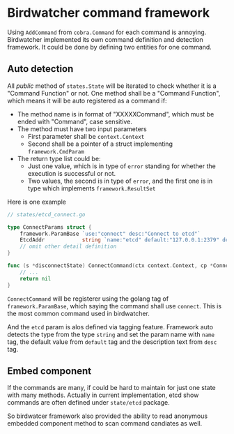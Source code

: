 # Birdwatcher command framework

Using `AddCommand` from `cobra.Command` for each command is annoying. Birdwatcher implemented its own command definition and detection framework. It could be done by defining two entities for one command.

## Auto detection

All *public* method of `states.State` will be iterated to check whether it is a "Command Function" or not. One method shall be a "Command Function", which means it will be auto registered as a command if:

- The method name is in format of "XXXXXCommand", which must be ended with "Command", case sensitive.
- The method must have two input parameters
    - First parameter shall be `context.Context`
    - Second shall be a pointer of a struct implementing `framework.CmdParam`
- The return type list could be:
    - Just one value, which is in type of `error` standing for whether the execution is successful or not.
    - Two values, the second is in type of `error`, and the first one is in type which implements `framework.ResultSet`

Here is one example

``` go
// states/etcd_connect.go

type ConnectParams struct {
	framework.ParamBase `use:"connect" desc:"Connect to etcd"`
    EtcdAddr            string `name:"etcd" default:"127.0.0.1:2379" desc:"the etcd endpoint to connect"`
    // omit other detail definition
}

func (s *disconnectState) ConnectCommand(ctx context.Context, cp *ConnectParams) error {
    // ...
    return nil
}
```

`ConnectCommand` will be registerer using the golang tag of `framework.ParamBase`, which saying the command shall use `connect`. This is the most common command used in birdwatcher.

And the `etcd` param is alos defined via tagging feature. Framework auto detects the type from the type `string` and set the param name with `name` tag, the default value from `default` tag and the description text from `desc` tag.

## Embed component

If the commands are many, if could be hard to maintain for just one state with many methods. Actually in current implementation, etcd show commands are often defined under `state/etcd` package.

So birdwatcer framework also provided the ability to read anonymous embedded component method to scan command candiates as well.